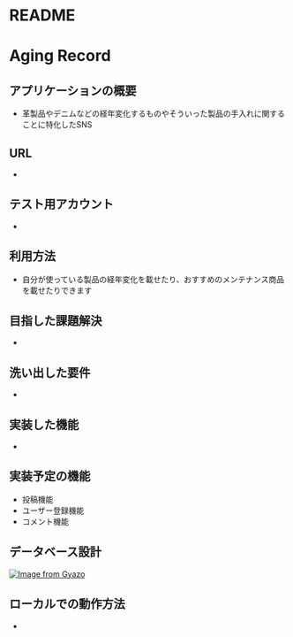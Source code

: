 # README

# Aging Record

## アプリケーションの概要
* 革製品やデニムなどの経年変化するものやそういった製品の手入れに関することに特化したSNS

## URL
* 

## テスト用アカウント
* 

## 利用方法
* 自分が使っている製品の経年変化を載せたり、おすすめのメンテナンス商品を載せたりできます

## 目指した課題解決
* 

## 洗い出した要件
* 

## 実装した機能
* 

## 実装予定の機能
* 投稿機能
* ユーザー登録機能
* コメント機能

## データベース設計

[![Image from Gyazo](https://i.gyazo.com/13129f21419198d48d2401201b25d3ff.png)](https://gyazo.com/13129f21419198d48d2401201b25d3ff)

## ローカルでの動作方法
* 